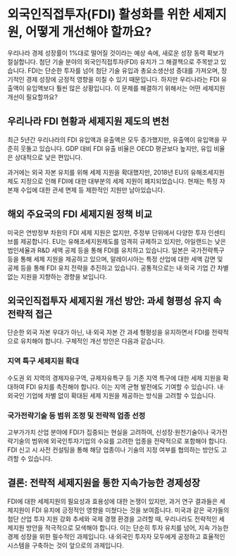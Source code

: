 # 외국인직접투자(FDI) 활성화를 위한 세제지원, 어떻게 개선해야 할까요?

우리나라 경제 성장률이 1%대로 떨어질 것이라는 예상 속에, 새로운 성장 동력 확보가 절실합니다.  첨단 기술 분야의 외국인직접투자(FDI) 유치가 그 해결책으로 주목받고 있습니다.  FDI는 단순한 투자를 넘어 첨단 기술 유입과 총요소생산성 증대를 가져오며, 장기적인 경제 성장에 긍정적 영향을 미칠 수 있기 때문입니다. 하지만 우리나라는 FDI 유출액이 유입액보다 훨씬 많은 상황입니다.  이 문제를 해결하기 위해서는 어떤 세제지원 개선이 필요할까요?


## 우리나라 FDI 현황과 세제지원 제도의 변천

최근 5년간 우리나라의 FDI 유입액과 유출액은 모두 증가했지만, 유출액이 유입액을 꾸준히 웃돌고 있습니다.  GDP 대비 FDI 유출 비율은 OECD 평균보다 높지만, 유입 비율은 상대적으로 낮은 편입니다.

과거에는 외국 자본 유치를 위해 세제 지원을 확대했지만, 2018년 EU의 유해조세지원제도 지정으로 인해 FDI에 대한 대부분의 세제 지원이 폐지되었습니다.  현재는 특정 자본재 수입에 대한 관세 면제 등 제한적인 지원만 남아있습니다.


## 해외 주요국의 FDI 세제지원 정책 비교

미국은 연방정부 차원의 FDI 세제 지원은 없지만, 주정부 단위에서 다양한 투자 인센티브를 제공합니다.  EU는 유해조세지원제도를 엄격히 규제하고 있지만, 아일랜드는 낮은 법인세율과 R&D 세액 공제 등을 통해 FDI를 유치하고 있습니다.  일본은 국가전략특구 등을 통해 세제 지원을 제공하고 있으며, 말레이시아는 특정 산업에 대한 세액 감면 및 공제 등을 통해 FDI 유치 전략을 추진하고 있습니다.  공통적으로는 내·외국 기업 간 차별 없는 지원을 지향하는 경향을 보입니다.


## 외국인직접투자 세제지원 개선 방안: 과세 형평성 유지 속 전략적 접근

단순한 외국 자본 우대가 아닌, 내·외국 자본 간 과세 형평성을 유지하면서 FDI를 전략적으로 유치해야 합니다.  구체적인 개선 방안은 다음과 같습니다.

### 지역 특구 세제지원 확대

수도권 외 지역의 경제자유구역, 규제자유특구 등 기존 지역 특구에 대한 세제 지원을 확대하여 FDI 유치를 촉진해야 합니다.  이는 지역 균형 발전에도 기여할 수 있습니다.  내·외국인 기업에 차별 없이 확대된 세제 지원을 제공하는 방식을 고려할 수 있습니다.

### 국가전략기술 등 범위 조정 및 전략적 업종 선정

고부가가치 산업 분야에 FDI가 집중되는 현실을 고려하여, 신성장·원천기술이나 국가전략기술의 범위에 외국인투자기업의 수요를 고려한 업종을 전략적으로 포함해야 합니다.  FDI 신고 시 사전 컨설팅을 통해 해당 업종이나 기술의 지정 여부를 협의하는 방안도 고려할 수 있습니다.


## 결론: 전략적 세제지원을 통한 지속가능한 경제성장

FDI에 대한 세제지원의 필요성과 효용성에 대한 논쟁이 있지만,  과거 연구 결과들은 세제지원이 FDI 유치에 긍정적인 영향을 미쳤다는 것을 보여줍니다.  미국과 같은 국가들의 첨단 산업 투자 지원 강화 추세와 국제 경쟁 환경을 고려할 때, 우리나라도 전략적인 세제지원 방안을 적극적으로 모색해야 합니다.  이는 단순히 투자 유치를 넘어, 지속 가능한 경제 성장을 위한 필수적인 과제입니다.  내·외국인 투자자 모두에게 공정하고 효율적인 시스템을 구축하는 것이 앞으로의 과제입니다.